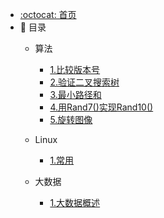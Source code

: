 - [:octocat: 首页](/README)
- :memo: 目录   
   - 算法
      - [1.比较版本号](/md/lalgorithm/2023-01-01：版本号比较.md)
      - [2.验证二叉搜索树](/md/lalgorithm/2023-01-02：验证二叉搜索树.md)
      - [3.最小路径和](/md/lalgorithm/2023-01-04：最小路径和.md)
      - [4.用Rand7()实现Rand10()](/md/lalgorithm/2023-01-12：用Rand7实现Rand10.md)
      - [5.旋转图像](/md/lalgorithm/2023-03-08：旋转图像.md)
   - Linux
      - [1.常用](/md/Linux/1常用.md)
    
   - 大数据
      - [1.大数据概述](/md/bigData/大数据概述.md) 